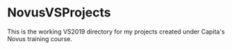 # NovusVSProjects

This is the working VS2019 directory for my projects created under Capita's Novus training course.
